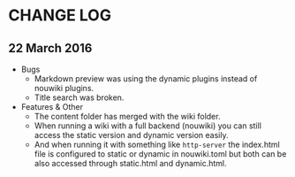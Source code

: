 # CHANGE LOG

## 22 March 2016

- Bugs
  - Markdown preview was using the dynamic plugins instead of nouwiki plugins.
  - Title search was broken.
- Features & Other
  - The content folder has merged with the wiki folder.
  - When running a wiki with a full backend (nouwiki) you can still access the static version and dynamic version easily.
  - And when running it with something like `http-server` the index.html file is configured to static or dynamic in nouwiki.toml but both can be also accessed through static.html and dynamic.html.
